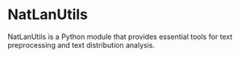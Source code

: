 # NatLanUtils
NatLanUtils is a Python module that provides essential tools for text preprocessing and text distribution analysis.
